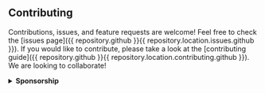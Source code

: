 ## Contributing

Contributions, issues, and feature requests are welcome! Feel free to check the [issues page]({{ repository.github }}{{ repository.location.issues.github }}). If you would like to contribute, please take a look at the [contributing guide]({{ repository.github }}{{ repository.location.contributing.github }}). We are looking to collaborate!

<details>
<summary><b>Sponsorship</b></summary>
<br/>
<blockquote>
<br/>
Dear Beautiful, Awesome Person,<br/><br/>
{{ sponsorship.text }}
<br/><br/>Sincerely,<br/><br/>

**_{{ sponsorship.author }}_**<br/><br/>

</blockquote>

<a title="Support us on Open Collective" href="{{ profile_link.opencollective }}/{{ profile.opencollective }}" target="_blank">
  <img alt="Open Collective sponsors" src="https://img.shields.io/opencollective/sponsors/megabytelabs?logo=opencollective&label=OpenCollective&logoColor=white&style={{ badge_style }}" />
</a>
<a title="Support us on GitHub" href="{{ profile_link.github }}/{{ profile.github }}" target="_blank">
  <img alt="GitHub sponsors" src="https://img.shields.io/github/sponsors/{{ profile.github }}?label=GitHub%20sponsors&logo=github&style={{ badge_style }}" />
</a>
<a href="{{ profile_link.patreon }}/{{ profile.patreon }}" title="Support us on Patreon" target="_blank">
  <img alt="Patreon" src="https://img.shields.io/badge/Patreon-Support-052d49?logo=patreon&logoColor=white&style={{ badge_style }}" />
</a>

</details>
